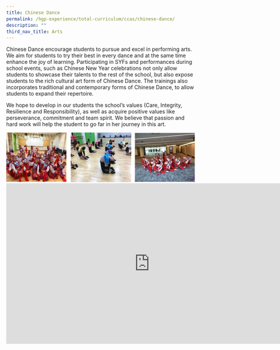 ```yaml
---
title: Chinese Dance
permalink: /hgp-experience/total-curriculum/ccas/chinese-dance/
description: ""
third_nav_title: Arts
---
```


<p>Chinese Dance encourage students to pursue and excel in performing arts. We aim for students to try their best in every dance and at the same time enhance the joy of learning. Participating in SYFs and performances during school events, such as Chinese New Year celebrations not only allow students to showcase their talents to the rest of the school, but also expose students to the rich cultural art form of Chinese Dance. The trainings also incorporates traditional and contemporary forms of Chinese Dance, to allow students to expand their repertoire.</p>
<p>We hope to develop in our students the school&rsquo;s values (Care, Integrity, Resilience and Responsibility), as well as acquire positive values like perseverance, commitment and team spirit. We believe that passion and hard work will help the student to go far in her journey in this art.&nbsp;</p>
<img src="/images/cd.jpg"><br> 
<iframe width="766" height="430" src="https://www.youtube.com/embed/K0N9ykI67K4" title="Chinese Dance CCA Showcase" frameborder="0" allow="accelerometer; autoplay; clipboard-write; encrypted-media; gyroscope; picture-in-picture" allowfullscreen></iframe>